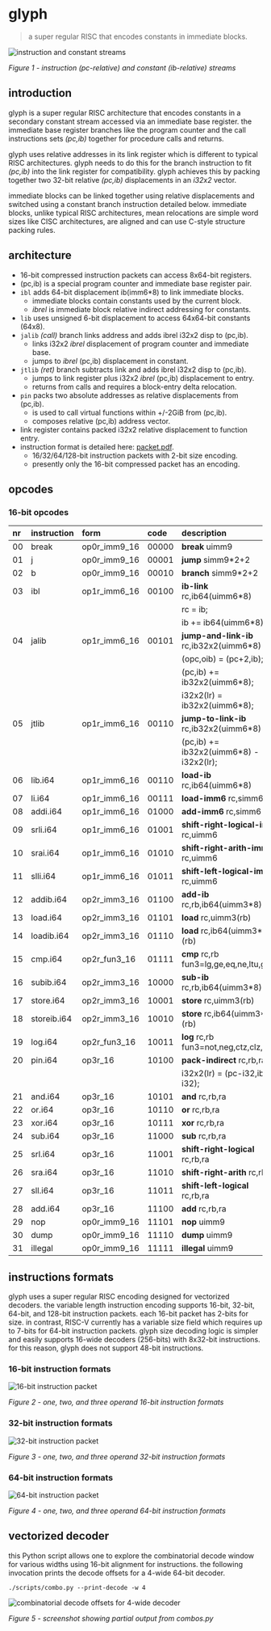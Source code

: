 # glyph

> a super regular RISC that encodes constants in immediate blocks.

![instruction and constant streams](/doc/concept.png)

_Figure 1 - instruction (pc-relative) and constant (ib-relative) streams_

## introduction

glyph is a super regular RISC architecture that encodes constants in a
secondary constant stream accessed via an immediate base register. the
immediate base register branches like the program counter and the call
instructions sets _(pc,ib)_ together for procedure calls and returns.

glyph uses relative addresses in its link register which is different
to typical RISC architectures. glyph needs to do this for the branch
instruction to fit _(pc,ib)_ into the link register for compatibility.
glyph achieves this by packing together two 32-bit relative _(pc,ib)_
displacements in an _i32x2_ vector.

immediate blocks can be linked together using relative displacements
and switched using a constant branch instruction detailed below.
immediate blocks, unlike typical RISC architectures, mean relocations
are simple word sizes like CISC architectures, are aligned and can use
C-style structure packing rules.

## architecture

- 16-bit compressed instruction packets can access 8x64-bit registers.
- (pc,ib) is a special program counter and immediate base register pair.
- `ibl` adds 64-bit displacement ib(imm6*8) to link immediate blocks.
  - immediate blocks contain constants used by the current block.
  - _ibrel_ is immediate block relative indirect addressing for constants.
- `lib` uses unsigned 6-bit displacement to access 64x64-bit constants (64x8).
- `jalib` _(call)_ branch links address and adds ibrel i32x2 disp to (pc,ib).
  - links i32x2 _ibrel_ displacement of program counter and immediate base.
  - jumps to _ibrel_ (pc,ib) displacement in constant.
- `jtlib` _(ret)_ branch subtracts link and adds ibrel i32x2 disp to (pc,ib).
  - jumps to link register plus i32x2 _ibrel_ (pc,ib) displacement to entry.
  - returns from calls and requires a block-entry delta relocation.
- `pin` packs two absolute addresses as relative displacements from (pc,ib).
  - is used to call virtual functions within +/-2GiB from (pc,ib).
  - composes relative (pc,ib) address vector.
- link register contains packed i32x2 relative displacement to function entry.
- instruction format is detailed here: [packet.pdf](/doc/packet.pdf).
  - 16/32/64/128-bit instruction packets with 2-bit size encoding.
  - presently only the 16-bit compressed packet has an encoding.

## opcodes

### 16-bit opcodes

| nr | instruction  | form         | code  | description                                 |
|:---|:-------------|:-------------|:------|:--------------------------------------------|
| 00 | break        | op0r_imm9_16 | 00000 | **break** uimm9                             |
| 01 | j            | op0r_imm9_16 | 00001 | **jump** simm9*2+2                          |
| 02 | b            | op0r_imm9_16 | 00010 | **branch** simm9*2+2                        |
| 03 | ibl          | op1r_imm6_16 | 00100 | **ib-link** rc,ib64(uimm6*8)                |
|    |              |              |       |   rc = ib;                                  |
|    |              |              |       |   ib += ib64(uimm6*8)                       |
| 04 | jalib        | op1r_imm6_16 | 00101 | **jump-and-link-ib** rc,ib32x2(uimm6*8)     |
|    |              |              |       |   (opc,oib) = (pc+2,ib);                    |
|    |              |              |       |   (pc,ib) += ib32x2(uimm6*8);               |
|    |              |              |       |   i32x2(lr) = ib32x2(uimm6*8);              |
| 05 | jtlib        | op1r_imm6_16 | 00110 | **jump-to-link-ib** rc,ib32x2(uimm6*8)      |
|    |              |              |       |   (pc,ib) += ib32x2(uimm6*8) - i32x2(lr);   |
| 06 | lib.i64      | op1r_imm6_16 | 00110 | **load-ib** rc,ib64(uimm6*8)                |
| 07 | li.i64       | op1r_imm6_16 | 00111 | **load-imm6** rc,simm6                      |
| 08 | addi.i64     | op1r_imm6_16 | 01000 | **add-imm6** rc,simm6                       |
| 09 | srli.i64     | op1r_imm6_16 | 01001 | **shift-right-logical-imm** rc,uimm6        |
| 10 | srai.i64     | op1r_imm6_16 | 01010 | **shift-right-arith-imm** rc,uimm6          |
| 11 | slli.i64     | op1r_imm6_16 | 01011 | **shift-left-logical-imm** rc,uimm6         |
| 12 | addib.i64    | op2r_imm3_16 | 01100 | **add-ib** rc,rb,ib64(uimm3*8)              |
| 13 | load.i64     | op2r_imm3_16 | 01101 | **load** rc,uimm3(rb)                       |
| 14 | loadib.i64   | op2r_imm3_16 | 01110 | **load** rc,ib64(uimm3*8)(rb)               |
| 15 | cmp.i64      | op2r_fun3_16 | 01111 | **cmp** rc,rb fun3=lg,ge,eq,ne,ltu,geu      |
| 16 | subib.i64    | op2r_imm3_16 | 10000 | **sub-ib** rc,rb,ib64(uimm3*8)              |
| 17 | store.i64    | op2r_imm3_16 | 10001 | **store** rc,uimm3(rb)                      |
| 18 | storeib.i64  | op2r_imm3_16 | 10010 | **store** rc,ib64(uimm3*8)(rb)              |
| 19 | log.i64      | op2r_fun3_16 | 10011 | **log** rc,rb fun3=not,neg,ctz,clz,pop      |
| 20 | pin.i64      | op3r_16      | 10100 | **pack-indirect** rc,rb,ra                  |
|    |              |              |       |   i32x2(lr) = (pc-i32,ib-i32);              |
| 21 | and.i64      | op3r_16      | 10101 | **and** rc,rb,ra                            |
| 22 | or.i64       | op3r_16      | 10110 | **or** rc,rb,ra                             |
| 23 | xor.i64      | op3r_16      | 10111 | **xor** rc,rb,ra                            |
| 24 | sub.i64      | op3r_16      | 11000 | **sub** rc,rb,ra                            |
| 25 | srl.i64      | op3r_16      | 11001 | **shift-right-logical** rc,rb,ra            |
| 26 | sra.i64      | op3r_16      | 11010 | **shift-right-arith** rc,rb,ra              |
| 27 | sll.i64      | op3r_16      | 11011 | **shift-left-logical** rc,rb,ra             |
| 28 | add.i64      | op3r_16      | 11100 | **add** rc,rb,ra                            |
| 29 | nop          | op0r_imm9_16 | 11101 | **nop** uimm9                               |
| 30 | dump         | op0r_imm9_16 | 11110 | **dump** uimm9                              |
| 31 | illegal      | op0r_imm9_16 | 11111 | **illegal** uimm9                           |

## instructions formats

glyph uses a super regular RISC encoding designed for vectorized decoders.
the variable length instruction encoding supports 16-bit, 32-bit, 64-bit,
and 128-bit instruction packets. each 16-bit packet has 2-bits for size.
in contrast, RISC-V currently has a variable size field which requires
up to 7-bits for 64-bit instruction packets. glyph size decoding logic
is simpler and easily supports 16-wide decoders (256-bits) with 8x32-bit
instructions. for this reason, glyph does not support 48-bit instructions.

### 16-bit instruction formats

![16-bit instruction packet](/doc/packet-16.png)

_Figure 2 - one, two, and three operand 16-bit instruction formats_

### 32-bit instruction formats

![32-bit instruction packet](/doc/packet-32.png)

_Figure 3 - one, two, and three operand 32-bit instruction formats_

### 64-bit instruction formats

![64-bit instruction packet](/doc/packet-64.png)

_Figure 4 - one, two, and three operand 64-bit instruction formats_

## vectorized decoder

this Python script allows one to explore the combinatorial decode window
for various widths using 16-bit alignment for instructions. the following
invocation prints the decode offsets for a 4-wide 64-bit decoder.

```
./scripts/combo.py --print-decode -w 4
```

![combinatorial decode offsets for 4-wide decoder](/doc/combos-4.png)

_Figure 5 - screenshot showing partial output from combos.py_
